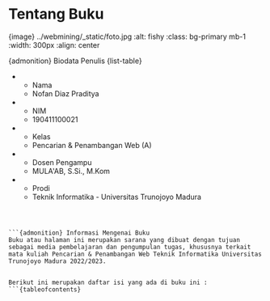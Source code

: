 # Tentang Buku


{image} ../webmining/_static/foto.jpg
:alt: fishy
:class: bg-primary mb-1
:width: 300px
:align: center

{admonition} Biodata Penulis
{list-table}
* - Nama
  - Nofan Diaz Praditya
* - NIM
  - 190411100021
* - Kelas
  - Pencarian & Penambangan Web (A)
* - Dosen Pengampu
  - MULA'AB, S.Si., M.Kom
* - Prodi
  - Teknik Informatika - Universitas Trunojoyo Madura
```



```{admonition} Informasi Mengenai Buku
Buku atau halaman ini merupakan sarana yang dibuat dengan tujuan sebagai media pembelajaran dan pengumpulan tugas, khususnya terkait mata kuliah Pencarian & Penambangan Web Teknik Informatika Universitas Trunojoyo Madura 2022/2023. 


Berikut ini merupakan daftar isi yang ada di buku ini :
```{tableofcontents}
```